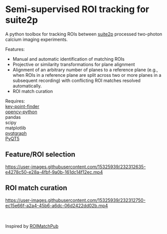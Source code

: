 # Semi-supervised ROI tracking for suite2p

A python toolbox for tracking ROIs between <a href="https://github.com/MouseLand/suite2p">suite2p</a> processed two-photon calcium imaging experiments.<br>

Features:<br>
- Manual and automatic identification of matching ROIs<br>
- Projective or similarity transformations for plane alignment<br>
- Alignment of an arbitrary number of planes to a reference plane (e.g., when ROIs in a reference plane are split across two or more planes in a subsequent recording) with conflicting ROI matches resolved automatically.<br>
- ROI match curation<br>

Requires:<br>
<a href="https://github.com/sfailor/key-point-finder">key-point-finder</a><br>
<a href="https://pypi.org/project/opencv-python/">opencv-python</a><br>
pandas<br>
scipy<br>
matplotlib<br>
<a href="https://www.pyqtgraph.org/">pyqtgraph</a><br>
<a href="https://pypi.org/project/PyQt5/">PyQT5</a><br>



## Feature/ROI selection

https://user-images.githubusercontent.com/15325939/232312635-e4278c50-e28a-4fbf-9a0b-161dc14f12ec.mp4 


## ROI match curation

https://user-images.githubusercontent.com/15325939/232312750-ec15e66f-a2a4-45b6-a6dc-06d2422dd02b.mp4 

<br><br>Inspired by <a href="https://github.com/ransona/ROIMatchPub">ROIMatchPub</a>
